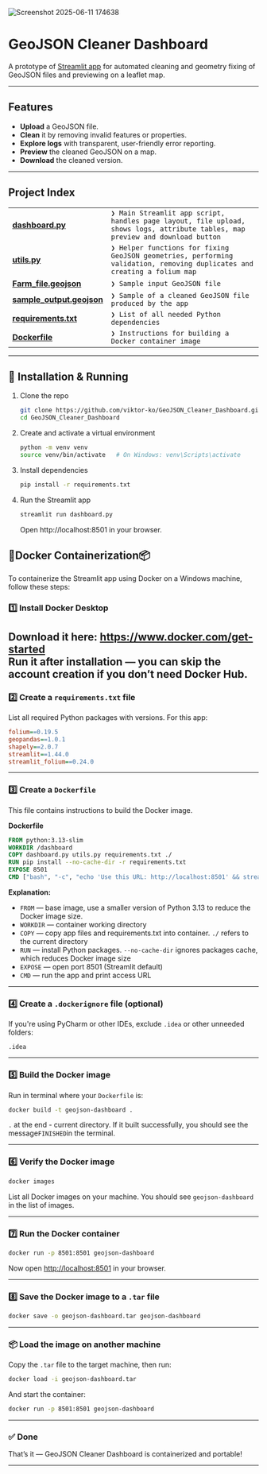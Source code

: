 ![Screenshot 2025-06-11 174638](https://github.com/user-attachments/assets/5c936744-5ac0-42bf-b8ca-4a1f055460d1)
# GeoJSON Cleaner Dashboard

A prototype of [Streamlit app](https://geojson-cleaner.streamlit.app/) for automated cleaning and geometry fixing of GeoJSON files and previewing on a leaflet map.

---

## Features

- **Upload** a GeoJSON file.
- **Clean** it by removing invalid features or properties.
- **Explore logs** with transparent, user-friendly error reporting.
- **Preview** the cleaned GeoJSON on a map.
- **Download** the cleaned version.

---

##  Project Index
<table>
<tr>
    <td><b><a href='https://github.com/viktor-ko/GeoJSON_Cleaner_Dashboard/blob/master/dashboard.py'>dashboard.py</a></b></td>
    <td><code>❯ Main Streamlit app script, handles page layout, file upload, shows logs, attribute tables, map preview and download button</code></td>
</tr>
<tr>
    <td><b><a href='https://github.com/viktor-ko/GeoJSON_Cleaner_Dashboard/blob/master/utils.py'>utils.py</a></b></td>
    <td><code>❯ Helper functions for fixing GeoJSON geometries, performing validation, removing duplicates and creating a folium map</code></td>
</tr>
<td><b><a href='https://github.com/viktor-ko/GeoJSON_Cleaner_Dashboard/blob/master/Farm_file.geojson'>Farm_file.geojson</a></b></td>
    <td><code>❯ Sample input GeoJSON file</code></td>
<tr>
    <td><b><a href='https://github.com/viktor-ko/GeoJSON_Cleaner_Dashboard/blob/master/sample_output.geojson'>sample_output.geojson</a></b></td>
    <td><code>❯ Sample of a cleaned GeoJSON file produced by the app</code></td>
</tr>
<tr>
    <td><b><a href='https://github.com/viktor-ko/GeoJSON_Cleaner_Dashboard/blob/master/requirements.txt'>requirements.txt</a></b></td>
    <td><code>❯ List of all needed Python dependencies</code></td>
</tr>
<tr>
    <td><b><a href='https://github.com/viktor-ko/GeoJSON_Cleaner_Dashboard/blob/master/Dockerfile'>Dockerfile</a></b></td>
    <td><code>❯ Instructions for building a Docker container image</code></td>
</tr>
</table>

---

## 🚀 Installation & Running

1. Clone the repo
   ```bash
   git clone https://github.com/viktor-ko/GeoJSON_Cleaner_Dashboard.git
   cd GeoJSON_Cleaner_Dashboard
    ```
2. Create and activate a virtual environment
    ```bash
    python -m venv venv
    source venv/bin/activate   # On Windows: venv\Scripts\activate
    ```
3. Install dependencies
    ```bash
   pip install -r requirements.txt
    ```
3. Run the Streamlit app
    ```bash
   streamlit run dashboard.py
    ```
    Open http://localhost:8501 in your browser.

## 🐳Docker Containerization📦

To containerize the Streamlit app using Docker on a Windows machine, follow these steps:

### 1️⃣ Install Docker Desktop  
Download it here: https://www.docker.com/get-started  
Run it after installation — you can skip the account creation if you don’t need Docker Hub.
---

### 2️⃣ Create a `requirements.txt` file  
List all required Python packages with versions. For this app:

```ini
folium==0.19.5
geopandas==1.0.1
shapely==2.0.7
streamlit==1.44.0
streamlit_folium==0.24.0
```
---

### 3️⃣ Create a `Dockerfile`  
This file contains instructions to build the Docker image.

**Dockerfile**
```dockerfile
FROM python:3.13-slim
WORKDIR /dashboard
COPY dashboard.py utils.py requirements.txt ./
RUN pip install --no-cache-dir -r requirements.txt
EXPOSE 8501
CMD ["bash", "-c", "echo 'Use this URL: http://localhost:8501' && streamlit run dashboard.py --server.port=8501 --server.address=0.0.0.0"]
```

**Explanation:**
- `FROM` — base image, use a smaller version of Python 3.13 to reduce the Docker image size.
- `WORKDIR` — container working directory  
- `COPY` — copy app files and requirements.txt into container. `./` refers to the current directory  
- `RUN` — install Python packages. `--no-cache-dir` ignores packages cache, which reduces Docker image size  
- `EXPOSE` — open port 8501 (Streamlit default)  
- `CMD` — run the app and print access URL

---

### 4️⃣ Create a `.dockerignore` file (optional)  
If you're using PyCharm or other IDEs, exclude `.idea` or other unneeded folders:

```
.idea
```

---

### 5️⃣ Build the Docker image  
Run in terminal where your `Dockerfile` is:

```bash
docker build -t geojson-dashboard .
```
`.` at the end - current directory.
If it built successfully, you should see the message`FINISHED`in the terminal.

---

### 6️⃣ Verify the Docker image  

```bash
docker images
```
List all Docker images on your machine. You should see `geojson-dashboard` in the list of images.

---

### 7️⃣ Run the Docker container  

```bash
docker run -p 8501:8501 geojson-dashboard
```

Now open [http://localhost:8501](http://localhost:8501) in your browser.

---

### 8️⃣ Save the Docker image to a `.tar` file  

```bash
docker save -o geojson-dashboard.tar geojson-dashboard
```

---

### 📦 Load the image on another machine

Copy the `.tar` file to the target machine, then run:

```bash
docker load -i geojson-dashboard.tar
```

And start the container:

```bash
docker run -p 8501:8501 geojson-dashboard
```

---

### ✅ Done

That’s it — GeoJSON Cleaner Dashboard is containerized and portable!

---

